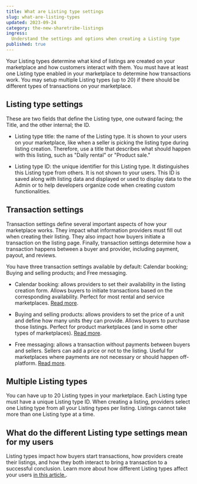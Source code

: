 ```yaml
---
title: What are Listing type settings
slug: what-are-listing-types
updated: 2023-09-24
category: the-new-sharetribe-listings
ingress:
  Understand the settings and options when creating a Listing type
published: true
---
```


Your Listing types determine what kind of listings are created on your
marketplace and how customers interact with them. You must have at least
one Listing type enabled in your marketplace to determine how
transactions work. You may setup multiple Listing types (up to 20) if
there should be different types of transactions on your marketplace.

## Listing type settings

These are two fields that define the Listing type, one outward facing;
the Title, and the other internal; the ID.

- Listing type title: the name of the Listing type. It is shown to your
  users on your marketplace, like when a seller is picking the listing
  type during listing creation. Therefore, use a title that describes
  what should happen with this listing, such as "Daily rental" or
  "Product sale."

- Listing type ID: the unique identifier for this Listing type. It
  distinguishes this Listing type from others. It is not shown to your
  users. This ID is saved along with listing data and displayed or used
  to display data to the Admin or to help developers organize code when
  creating custom functionalities.

## Transaction settings

Transaction settings define several important aspects of how your
marketplace works. They impact what information providers must fill out
when creating their listing. They also impact how buyers initiate a
transaction on the listing page. Finally, transaction settings determine
how a transaction happens between a buyer and provider, including
payment, payout, and reviews.

You have three transaction settings available by default: Calendar
booking; Buying and selling products; and Free messaging.

- Calendar booking: allows providers to set their availability in the
  listing creation form. Allows buyers to initiate transactions based on
  the corresponding availability. Perfect for most rental and service
  marketplaces.
  [Read more](https://www.sharetribe.com/docs/the-new-sharetribe/understanding-transaction-settings/#calendar-booking).

- Buying and selling products: allows providers to set the price of a
  unit and define how many units they can provide. Allows buyers to
  purchase those listings. Perfect for product marketplaces (and in some
  other types of marketplaces).
  [Read more](https://www.sharetribe.com/docs/the-new-sharetribe/understanding-transaction-settings/#buying-and-selling-products).

- Free messaging: allows a transaction without payments between buyers
  and sellers. Sellers can add a price or not to the listing. Useful for
  marketplaces where payments are not necessary or should happen
  off-platform.
  [Read more](https://www.sharetribe.com/docs/the-new-sharetribe/understanding-transaction-settings/#free-messaging).

## Multiple Listing types

You can have up to 20 Listing types in your marketplace. Each Listing
type must have a unique Listing type ID. When creating a listing,
providers select one Listing type from all your Listing types per
listing. Listings cannot take more than one Listing type at a time.

## What do the different Listing type settings mean for my users

Listing types impact how buyers start transactions, how providers create
their listings, and how they both interact to bring a transaction to a
successful conclusion. Learn more about how different Listing types
affect your users
[in this article.](/the-new-sharetribe/how-listing-types-work).
